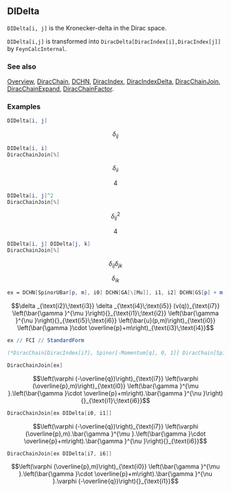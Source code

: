 ## DIDelta

`DIDelta[i, j]` is the Kronecker-delta in the Dirac space.

`DIDelta[i,j]` is transformed into `DiracDelta[DiracIndex[i],DiracIndex[j]]` by `FeynCalcInternal`.

### See also

[Overview](Extra/FeynCalc.md), [DiracChain](DiracChain.md), [DCHN](DCHN.md), [DiracIndex](DiracIndex.md), [DiracIndexDelta](DiracIndexDelta.md), [DiracChainJoin](DiracChainJoin.md), [DiracChainExpand](DiracChainExpand.md), [DiracChainFactor](DiracChainFactor.md).

### Examples

```mathematica
DIDelta[i, j]
```

$$\delta _{ij}$$

```mathematica
DIDelta[i, i]
DiracChainJoin[%]
```

$$\delta _{ii}$$

$$4$$

```mathematica
DIDelta[i, j]^2
DiracChainJoin[%]
```

$$\delta _{ij}^2$$

$$4$$

```mathematica
DIDelta[i, j] DIDelta[j, k]
DiracChainJoin[%]
```

$$\delta _{ij} \delta _{jk}$$

$$\delta _{ik}$$

```mathematica
ex = DCHN[SpinorUBar[p, m], i0] DCHN[GA[\[Mu]], i1, i2] DCHN[GS[p] + m, i3, i4] DCHN[GA[\[Nu]], i5, i6] DIDelta[i2, i3] DIDelta[i4, i5] DCHN[i7, SpinorV[q]]
```

$$\delta _{\text{i2}\;\text{i3}} \delta _{\text{i4}\;\text{i5}} (v(q))_{\text{i7}} \left(\bar{\gamma }^{\mu }\right){}_{\text{i1}\;\text{i2}} \left(\bar{\gamma }^{\nu }\right){}_{\text{i5}\;\text{i6}} \left(\bar{u}(p,m)\right)_{\text{i0}} \left(\bar{\gamma }\cdot \overline{p}+m\right)_{\text{i3}\;\text{i4}}$$

```mathematica
ex // FCI // StandardForm

(*DiracChain[DiracIndex[i7], Spinor[-Momentum[q], 0, 1]] DiracChain[Spinor[Momentum[p], m, 1], DiracIndex[i0]] DiracChain[DiracGamma[LorentzIndex[\[Mu]]], DiracIndex[i1], DiracIndex[i2]] DiracChain[DiracGamma[LorentzIndex[\[Nu]]], DiracIndex[i5], DiracIndex[i6]] DiracChain[m + DiracGamma[Momentum[p]], DiracIndex[i3], DiracIndex[i4]] DiracIndexDelta[DiracIndex[i2], DiracIndex[i3]] DiracIndexDelta[DiracIndex[i4], DiracIndex[i5]]*)
```

```mathematica
DiracChainJoin[ex]
```

$$\left(\varphi (-\overline{q})\right)_{\text{i7}} \left(\varphi (\overline{p},m)\right)_{\text{i0}} \left(\bar{\gamma }^{\mu }.\left(\bar{\gamma }\cdot \overline{p}+m\right).\bar{\gamma }^{\nu }\right){}_{\text{i1}\;\text{i6}}$$

```mathematica
DiracChainJoin[ex DIDelta[i0, i1]]
```

$$\left(\varphi (-\overline{q})\right)_{\text{i7}} \left(\varphi (\overline{p},m).\bar{\gamma }^{\mu }.\left(\bar{\gamma }\cdot \overline{p}+m\right).\bar{\gamma }^{\nu }\right){}_{\text{i6}}$$

```mathematica
DiracChainJoin[ex DIDelta[i7, i6]]
```

$$\left(\varphi (\overline{p},m)\right)_{\text{i0}} \left(\bar{\gamma }^{\mu }.\left(\bar{\gamma }\cdot \overline{p}+m\right).\bar{\gamma }^{\nu }.\varphi (-\overline{q})\right){}_{\text{i1}}$$
